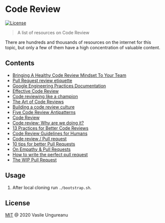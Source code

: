 # Code Review

<a href="https://github.com/VasileUngureanu/repository-template/blob/master/LICENSE"><img src="https://img.shields.io/badge/license-MIT-green.svg" alt="License"></a>

> A list of resources on Code Review

There are hundreds and thousands of resources on the internet for this topic, but only a few of them have a high concentration of valuable content.

## Contents

* [Bringing A Healthy Code Review Mindset To Your Team](https://dev.to/a_sandrina_p/bringing-a-healthy-code-review-mindset-to-your-team-f8o)
* [Pull Request review etiquette](https://medium.com/babylon-engineering/pull-request-review-etiquette-2101d36d4818)
* [Google Engineering Practices Documentation](https://google.github.io/eng-practices/)
* [Effective Code Review](https://www.youtube.com/watch?v=C-vkzC5iCCM)
* [Code reviewing like a champion](https://www.youtube.com/watch?v=1IOu2b4KTyU)
* [The Art of Code Reviews](https://www.slideshare.net/ThiagoPorcincula/the-art-of-code-reviews)
* [Building a code review culture](https://www.youtube.com/watch?v=I0_N5MBYB5s)
* [Five Code Review Antipatterns](https://blogs.oracle.com/javamagazine/five-code-review-antipatterns)
* [Code Review](https://github.com/thoughtbot/guides/tree/master/code-review)
* [Code review: Why are we doing it?](https://codurance.com/2015/09/29/codereview/)
* [13 Practices for Better Code Reviews](https://www.infoq.com/articles/practices-better-code-reviews/?utm_source=twitter&utm_medium=qcon&utm_campaign=calendar)
* [Code Review Guidelines for Humans](https://phauer.com/2018/code-review-guidelines/)
* [Code review / Pull request](https://avito-tech.github.io/avito-android/docs/contributing/codereview/)
* [10 tips for better Pull Requests](https://blog.ploeh.dk/2015/01/15/10-tips-for-better-pull-requests/)
* [On Empathy & Pull Requests](https://slack.engineering/on-empathy-pull-requests-979e4257d158)
* [How to write the perfect pull request](https://github.blog/2015-01-21-how-to-write-the-perfect-pull-request/)
* [The WIP Pull Request](https://ben.straub.cc/2015/04/02/wip-pull-request/)

## Usage

1. After local cloning run `./bootstrap.sh`.

License
-------

[MIT](LICENSE) @ 2020 Vasile Ungureanu

